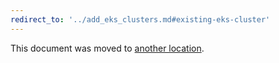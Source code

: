 ```yaml
---
redirect_to: '../add_eks_clusters.md#existing-eks-cluster'
---
```


This document was moved to [another location](../add_eks_clusters.md#existing-eks-cluster).

<!-- This redirect file can be deleted February 1, 2021, or later. -->
<!-- Before deletion, see: https://docs.gitlab.com/ee/development/documentation/#move-or-rename-a-page -->

